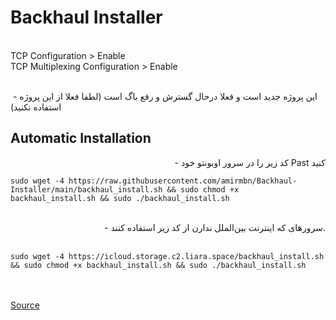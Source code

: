 # Backhaul Installer

<br>
TCP Configuration > Enable<br>
TCP Multiplexing Configuration > Enable<br>
<br>

<div align="right pt-3">

 - این پروژه جدید است و فعلا درحال گسترش و رفع باگ است (لطفا فعلا از این پروژه استفاده نکنید)

</div>
<div align="left">

## Automatic Installation

</div>
<div align="right">

 - کد زیر را در سرور اوبونتو خود Past کنید
<br>

</div>
<div align="left">

```
sudo wget -4 https://raw.githubusercontent.com/amirmbn/Backhaul-Installer/main/backhaul_install.sh && sudo chmod +x backhaul_install.sh && sudo ./backhaul_install.sh
```
<div align="right">
<br>
 - سرورهای که اینترنت بین‌الملل ندارن از کد زیر استفاده کنند.
<br><br>
</div>
<div align="left">
  
```
sudo wget -4 https://icloud.storage.c2.liara.space/backhaul_install.sh && sudo chmod +x backhaul_install.sh && sudo ./backhaul_install.sh
```

<br><br>
<a href="https://github.com/Musixal/Backhaul" target="_blank">Source</a>

</div>
